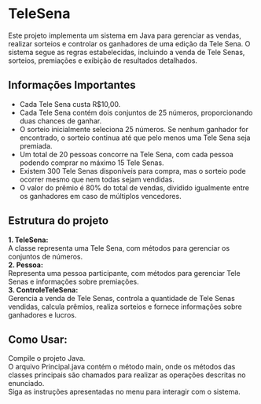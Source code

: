 # TeleSena
Este projeto implementa um sistema em Java para gerenciar as vendas, realizar sorteios e controlar os ganhadores de uma edição da Tele Sena. O sistema segue as regras estabelecidas, incluindo a venda de Tele Senas, sorteios, premiações e exibição de resultados detalhados.

## **Informações Importantes**

- Cada Tele Sena custa R$10,00.  <br/>
- Cada Tele Sena contém dois conjuntos de 25 números, proporcionando duas chances de ganhar. <br/>
- O sorteio inicialmente seleciona 25 números. Se nenhum ganhador for encontrado, o sorteio continua até que pelo menos uma Tele Sena seja premiada. <br/>
- Um total de 20 pessoas concorre na Tele Sena, com cada pessoa podendo comprar no máximo 15 Tele Senas. <br/>
- Existem 300 Tele Senas disponíveis para compra, mas o sorteio pode ocorrer mesmo que nem todas sejam vendidas. <br/>
- O valor do prêmio é 80% do total de vendas, dividido igualmente entre os ganhadores em caso de múltiplos vencedores. <br/>


## **Estrutura do projeto**

**1. TeleSena:** <br/>
A classe representa uma Tele Sena, com métodos para gerenciar os conjuntos de números. <br/>
**2. Pessoa:** <br/>
Representa uma pessoa participante, com métodos para gerenciar Tele Senas e informações sobre premiações. <br/>
**3. ControleTeleSena:** <br/>
Gerencia a venda de Tele Senas, controla a quantidade de Tele Senas vendidas, calcula prêmios, realiza sorteios e fornece informações sobre ganhadores e lucros. <br/>

## **Como Usar:** <br/>
Compile o projeto Java. <br/>
O arquivo Principal.java contém o método main, onde os métodos das classes principais são chamados para realizar as operações descritas no enunciado. <br/>
Siga as instruções apresentadas no menu para interagir com o sistema. <br/>
